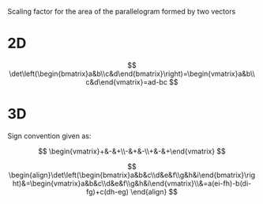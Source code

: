 Scaling factor for the area of the parallelogram formed by two vectors

# 2D

$$
\det\left(\begin{bmatrix}a&b\\c&d\end{bmatrix}\right)=\begin{vmatrix}a&b\\c&d\end{vmatrix}=ad-bc
$$

# 3D

Sign convention given as:

$$
\begin{vmatrix}+&-&+\\-&+&-\\+&-&+\end{vmatrix}
$$

$$
\begin{align}\det\left(\begin{bmatrix}a&b&c\\d&e&f\\g&h&i\end{bmatrix}\right)&=\begin{vmatrix}a&b&c\\d&e&f\\g&h&i\end{vmatrix}\\&=a(ei-fh)-b(di-fg)+c(dh-eg)
\end{align}
$$